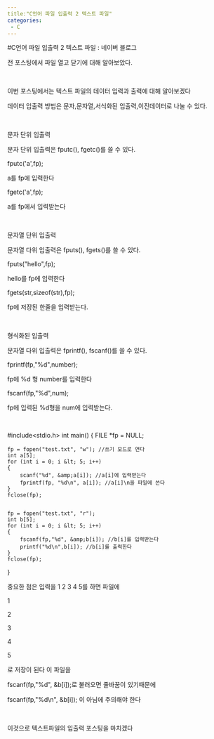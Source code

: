 ```yaml
---
title:"C언어 파일 입출력 2 텍스트 파일"
categories:
 - C
---
```

#C언어 파일 입출력 2 텍스트 파일 : 네이버 블로그
<div class="wrap_rabbit pcol2 _param(1) _postViewArea221563538863" id="post-view221563538863">
<!-- Rabbit HTML --><div class="se-viewer se-theme-default" lang="ko-KR">
<!-- SE_DOC_HEADER_END -->
<div class="se-main-container">
<div class="se-component se-text se-l-default" id="SE-bd0d0d26-d019-47c2-8ca6-3b318af6c1a5">
<div class="se-component-content">
<div class="se-section se-section-text se-l-default">
<div class="se-module se-module-text"><!-- SE-TEXT { --><p class="se-text-paragraph se-text-paragraph-align-" id="SE-4bfe6b33-2994-4331-917c-f2b822014c1b" style=""><span class="se-fs- se-ff-" id="SE-fc92e470-a332-416e-a57f-0515d2763f6a" style="">전 포스팅에서 파일 열고 닫기에 대해 알아보았다.</span></p><!-- } SE-TEXT --><!-- SE-TEXT { --><p class="se-text-paragraph se-text-paragraph-align-" id="SE-c63b0c89-b38d-4b76-9451-caafda13857c" style=""><span class="se-fs- se-ff-" id="SE-9f3fbd30-9058-4720-afce-fa2841c512d5" style="">​</span></p><!-- } SE-TEXT --><!-- SE-TEXT { --><p class="se-text-paragraph se-text-paragraph-align-" id="SE-00a7ca10-ddc2-4f67-8a75-ba50709916ff" style=""><span class="se-fs- se-ff-" id="SE-add8a928-4400-47ec-9ddb-2932ce016d64" style="">이번 포스팅에서는 텍스트 파일의 데이터 입력과 출력에 대해 알아보겠다</span></p><!-- } SE-TEXT --><!-- SE-TEXT { --><p class="se-text-paragraph se-text-paragraph-align-" id="SE-e9a2571f-12a1-4e2d-b969-27153d5d25e4" style=""><span class="se-fs- se-ff-" id="SE-e285bbd3-46f8-4635-b25b-f4c665666f2a" style="">데이터 입출력 방법은 문자,문자열,서식화된 입출력,이진데이터로 나눌 수 있다.</span></p><!-- } SE-TEXT --><!-- SE-TEXT { --><p class="se-text-paragraph se-text-paragraph-align-" id="SE-14c6fb41-cea8-4b0a-85b3-0d733dc3610c" style=""><span class="se-fs- se-ff-" id="SE-1e78059c-5ad7-4b0f-b8f5-b158bc9f2e3e" style="">​</span></p><!-- } SE-TEXT --><!-- SE-TEXT { --><p class="se-text-paragraph se-text-paragraph-align-" id="SE-7a32a330-2c60-40ae-a037-a5f380b471d6" style=""><span class="se-fs- se-ff-" id="SE-6e34d4a3-30b4-4bd2-bfab-4b4919b98ef5" style="">문자 단위 입출력</span></p><!-- } SE-TEXT --><!-- SE-TEXT { --><p class="se-text-paragraph se-text-paragraph-align-" id="SE-fa40d823-9e00-418d-83a9-b33d1b9e41fa" style=""><span class="se-fs- se-ff-" id="SE-44787d79-4921-4bec-af4b-f11f2638aa7b" style="">문자 단위 입출력은 fputc(), fgetc()를 쓸 수 있다.</span></p><!-- } SE-TEXT --><!-- SE-TEXT { --><p class="se-text-paragraph se-text-paragraph-align-" id="SE-d5db0d14-81c2-4be3-b046-a12add73f2d4" style=""><span class="se-fs- se-ff-" id="SE-5f227a31-bea5-4f1c-97bd-6dee9d902c5a" style="">fputc('a',fp);</span></p><!-- } SE-TEXT --><!-- SE-TEXT { --><p class="se-text-paragraph se-text-paragraph-align-" id="SE-47b544d9-ef72-47d0-a473-7641df5d9a53" style=""><span class="se-fs- se-ff-" id="SE-5c3f08a6-4e52-4ed4-aab5-fa675defc5c9" style="">a를 fp에 입력한다</span></p><!-- } SE-TEXT --><!-- SE-TEXT { --><p class="se-text-paragraph se-text-paragraph-align-" id="SE-86554375-bd6a-454c-b8dc-747dcdbaa96a" style=""><span class="se-fs- se-ff-" id="SE-59fc4e76-66c2-43f1-af89-4492e1666dca" style="">fgetc('a',fp);</span></p><!-- } SE-TEXT --><!-- SE-TEXT { --><p class="se-text-paragraph se-text-paragraph-align-" id="SE-abbbb64b-21df-401f-b86f-db3d9ef0b14f" style=""><span class="se-fs- se-ff-" id="SE-d964b8e5-b380-4ba9-8956-7ac0d223f2ec" style="">a를 fp에서 입력받는다</span></p><!-- } SE-TEXT --><!-- SE-TEXT { --><p class="se-text-paragraph se-text-paragraph-align-" id="SE-02800dd1-f22b-44ff-8717-fd9e134e4a07" style=""><span class="se-fs- se-ff-" id="SE-36c7bed0-3ae5-4cae-b35d-228472370ba5" style="">​</span></p><!-- } SE-TEXT --><!-- SE-TEXT { --><p class="se-text-paragraph se-text-paragraph-align-" id="SE-f3b65517-2c0d-4cbf-b717-b92046319a1b" style=""><span class="se-fs- se-ff-" id="SE-3e40bc11-4279-491e-9d79-24a1fca65326" style="">문자열 단위 입출력</span></p><!-- } SE-TEXT --><!-- SE-TEXT { --><p class="se-text-paragraph se-text-paragraph-align-" id="SE-ea2c21a8-331d-44fa-9ea2-d6ffe9bec820" style=""><span class="se-fs- se-ff-" id="SE-5212bb5d-2d44-43c0-b5c6-81543bb2f572" style="">문자열 다위 입출력은 fputs(), fgets()를 쓸 수 있다.</span></p><!-- } SE-TEXT --><!-- SE-TEXT { --><p class="se-text-paragraph se-text-paragraph-align-" id="SE-ad9ec9de-3585-40db-8b72-bba50131ff07" style=""><span class="se-fs- se-ff-" id="SE-7e510a88-0fda-4fa5-aab6-2529d7201a45" style="">fputs("hello",fp);</span></p><!-- } SE-TEXT --><!-- SE-TEXT { --><p class="se-text-paragraph se-text-paragraph-align-" id="SE-eaffef22-7e5d-4c9e-801a-e251ccdf2a1c" style=""><span class="se-fs- se-ff-" id="SE-8b550e70-d5cb-472d-b82b-146ab16539be" style="">hello를 fp에 입력한다</span></p><!-- } SE-TEXT --><!-- SE-TEXT { --><p class="se-text-paragraph se-text-paragraph-align-" id="SE-628b7ff1-c98c-47c2-9701-985dfda87c00" style=""><span class="se-fs- se-ff-" id="SE-18402094-3422-4166-bc15-4e345acda0ad" style="">fgets(str,sizeof(str),fp);</span></p><!-- } SE-TEXT --><!-- SE-TEXT { --><p class="se-text-paragraph se-text-paragraph-align-" id="SE-f1cce7bc-4ebc-4ab0-8ea9-af7dd4bdb461" style=""><span class="se-fs- se-ff-" id="SE-12b8d12f-d4eb-4218-b3b7-6433c0329329" style="">fp에 저장된 한줄을 입력받는다.</span></p><!-- } SE-TEXT --><!-- SE-TEXT { --><p class="se-text-paragraph se-text-paragraph-align-" id="SE-667150c7-63c1-4583-8ff1-8e5cab427ff1" style=""><span class="se-fs- se-ff-" id="SE-23af5b52-0b5a-4da3-90ff-c21311bffc29" style="">​</span></p><!-- } SE-TEXT --><!-- SE-TEXT { --><p class="se-text-paragraph se-text-paragraph-align-" id="SE-de3668b6-62ff-417c-8386-846757291917" style=""><span class="se-fs- se-ff-" id="SE-a89f83aa-3fac-4aaf-9a94-bbd104a13510" style="">형식화된 입출력</span></p><!-- } SE-TEXT --><!-- SE-TEXT { --><p class="se-text-paragraph se-text-paragraph-align-" id="SE-82fb6232-61ba-4ef3-9801-f08ac63d58f3" style=""><span class="se-fs- se-ff-" id="SE-29239f98-b973-4961-ada5-b989ee257de4" style="">문자열 다위 입출력은 fprintf(), fscanf()를 쓸 수 있다.</span></p><!-- } SE-TEXT --><!-- SE-TEXT { --><p class="se-text-paragraph se-text-paragraph-align-" id="SE-0d0a50ad-fd19-4c24-84f4-20964e68122b" style=""><span class="se-fs- se-ff-" id="SE-d46ce4cd-e889-4cf8-bb0e-47a25dd3c028" style="">fprintf(fp,"%d",number);</span></p><!-- } SE-TEXT --><!-- SE-TEXT { --><p class="se-text-paragraph se-text-paragraph-align-" id="SE-94725751-c23f-4a76-ac98-96e57d972076" style=""><span class="se-fs- se-ff-" id="SE-0a16e2be-8bd3-44fa-a305-c158e9e97110" style="">fp에 %d 형 number를 입력한다</span></p><!-- } SE-TEXT --><!-- SE-TEXT { --><p class="se-text-paragraph se-text-paragraph-align-" id="SE-b30c9d8b-75f2-42c3-a959-a2efb79d4c56" style=""><span class="se-fs- se-ff-" id="SE-b0a0df5b-55af-4bed-a804-a909fc7a4de2" style="">fscanf(fp,"%d",num); </span></p><!-- } SE-TEXT --><!-- SE-TEXT { --><p class="se-text-paragraph se-text-paragraph-align-" id="SE-5f3dd294-4e5b-4301-90bf-936a884f398c" style=""><span class="se-fs- se-ff-" id="SE-7ff3dbb8-2876-4541-addd-ef7088cc1a36" style="">fp에 입력된 %d형을 num에 입력받는다.</span></p><!-- } SE-TEXT --><!-- SE-TEXT { --><p class="se-text-paragraph se-text-paragraph-align-" id="SE-0a3abdcc-cdb6-495a-bc37-a1bb12380bd0" style=""><span class="se-fs- se-ff-" id="SE-09247aa5-59f6-4aa0-b537-dd1d72df9e2f" style="">​</span></p><!-- } SE-TEXT --></div>
</div>
</div>
</div> <div class="se-component se-code se-l-default" id="SE-88ca3095-e460-4eb5-a1a2-ea6ba45a9561">
<div class="se-component-content">
<div class="se-section se-section-code se-l-default">
<div class="se-module se-module-code se-fs-fs13">
<div class="se-code-source">
<div class="__se_code_view language-javascript">#include&lt;stdio.h&gt;
int main() {
	FILE *fp = NULL;

	fp = fopen("test.txt", "w"); //쓰기 모드로 연다
	int a[5];
	for (int i = 0; i &lt; 5; i++)
	{
		scanf("%d", &amp;a[i]); //a[i]에 입력받는다
		fprintf(fp, "%d\n", a[i]); //a[i]\n을 파일에 쓴다
	}
	fclose(fp);


	fp = fopen("test.txt", "r");
	int b[5];
	for (int i = 0; i &lt; 5; i++)
	{
		fscanf(fp,"%d", &amp;b[i]); //b[i]를 입력받는다
		printf("%d\n",b[i]); //b[i]를 출력한다
	}
	fclose(fp);
}</div>
</div>
</div>
</div>
</div>
<script class="__se_module_data" data-module='{"type":"v2_code", "id" : "SE-88ca3095-e460-4eb5-a1a2-ea6ba45a9561"}' type="text/data"></script>
</div> <div class="se-component se-text se-l-default" id="SE-f0a2a27c-a0c2-45b3-aa09-c602ff84185a">
<div class="se-component-content">
<div class="se-section se-section-text se-l-default">
<div class="se-module se-module-text"><!-- SE-TEXT { --><p class="se-text-paragraph se-text-paragraph-align-" id="SE-a69b8a4b-a3f4-4cc0-a4cc-d4cde7fce31d" style=""><span class="se-fs- se-ff-" id="SE-1c0ef4ce-44c6-4f73-8abf-3061bf352279" style="">중요한 점은 입력을 1 2 3 4 5를 하면 파일에</span></p><!-- } SE-TEXT --><!-- SE-TEXT { --><p class="se-text-paragraph se-text-paragraph-align-" id="SE-b45b3520-95ba-43b5-82ac-36edca830f1e" style=""><span class="se-fs- se-ff-" id="SE-f0b57e9a-53d0-44af-b2d0-88ed5682a946" style="">1</span></p><!-- } SE-TEXT --><!-- SE-TEXT { --><p class="se-text-paragraph se-text-paragraph-align-" id="SE-3770a7fe-bc5f-4c1d-980b-e8fadc56a78a" style=""><span class="se-fs- se-ff-" id="SE-895efc9e-e37d-4fd4-b591-6453e440e4c7" style="">2</span></p><!-- } SE-TEXT --><!-- SE-TEXT { --><p class="se-text-paragraph se-text-paragraph-align-" id="SE-6f6f56e1-77b9-4b43-879d-b2f1013eb8cf" style=""><span class="se-fs- se-ff-" id="SE-003c651b-7f5d-40b7-90f7-f45cde0f90b8" style="">3</span></p><!-- } SE-TEXT --><!-- SE-TEXT { --><p class="se-text-paragraph se-text-paragraph-align-" id="SE-115c72e6-f839-4085-83e1-075a8845751b" style=""><span class="se-fs- se-ff-" id="SE-dbb71c7f-c26f-4b34-84c9-df75adf27b13" style="">4</span></p><!-- } SE-TEXT --><!-- SE-TEXT { --><p class="se-text-paragraph se-text-paragraph-align-" id="SE-c86882af-1203-4fdb-aafd-dd928107552c" style=""><span class="se-fs- se-ff-" id="SE-ee4c389f-0751-4d3c-afc9-eabfae49e76f" style="">5</span></p><!-- } SE-TEXT --><!-- SE-TEXT { --><p class="se-text-paragraph se-text-paragraph-align-" id="SE-be135775-b862-41c2-b9bc-4be855100ef1" style=""><span class="se-fs- se-ff-" id="SE-2252ef54-5be7-4b03-97d2-046ac175ab30" style="">로 저장이 된다 이 파일을 </span></p><!-- } SE-TEXT --><!-- SE-TEXT { --><p class="se-text-paragraph se-text-paragraph-align-" id="SE-fdc035c5-435d-4dd2-b409-cc14c0934ad6" style=""><span class="se-fs- se-ff-" id="SE-12b20edc-49cd-419e-9be8-b1f8b89a6346" style="">fscanf(fp,"%d", &amp;b[i]);로 불러오면 줄바꿈이 있기때문에</span></p><!-- } SE-TEXT --><!-- SE-TEXT { --><p class="se-text-paragraph se-text-paragraph-align-" id="SE-34ef9119-285f-4025-957f-362fbe6918f1" style=""><span class="se-fs- se-ff-" id="SE-9f89dfab-754a-4e28-a600-7c29c1694b72" style="">fscanf(fp,"%d\n", &amp;b[i]); 이 아님에 주의해야 한다</span></p><!-- } SE-TEXT --><!-- SE-TEXT { --><p class="se-text-paragraph se-text-paragraph-align-" id="SE-1bd5b005-70c3-4d6f-bd94-023afb2a4859" style=""><span class="se-fs- se-ff-" id="SE-7872e6e4-5a08-444b-a590-fae6369c0a06" style="">​</span></p><!-- } SE-TEXT --><!-- SE-TEXT { --><p class="se-text-paragraph se-text-paragraph-align-" id="SE-521065a1-af53-4f34-9469-86568a62814c" style=""><span class="se-fs- se-ff-" id="SE-00f9e228-f832-46fb-b225-4f2c96a6c2cd" style="">이것으로 텍스트파일의 입출력 포스팅을 마치겠다</span></p><!-- } SE-TEXT --></div>
</div>
</div>
</div> </div>
</div>
</div>